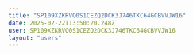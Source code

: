 ```yaml
---
title: "SP109XZKRVQ0S1CEZQ2DCK3J746TKC64GCBVVJW16"
date: 2025-02-22T13:50:20.248Z
user: SP109XZKRVQ0S1CEZQ2DCK3J746TKC64GCBVVJW16
layout: "users"
---
```

    